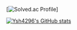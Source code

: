 


[![Solved.ac Profile](http://mazassumnida.wtf/api/v2/generate_badge?boj=dbtmdgns4296)]

[![Ysh4296's GitHub stats](https://github-readme-stats.vercel.app/api?username=ysh4296)](https://github.com/ysh4296/github-readme-stats)

